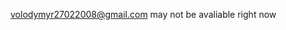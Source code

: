 volodymyr27022008@gmail.com 
may not be avaliable right now
<!---
Volodymyr278/Volodymyr278 is a ✨ special ✨ repository because its `README.md` (this file) appears on your GitHub profile.
You can click the Preview link to take a look at your changes.
--->
